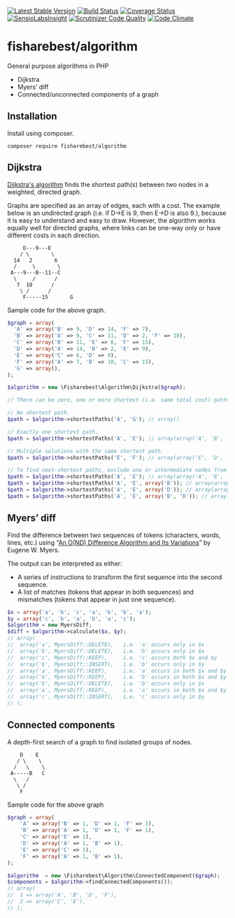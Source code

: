 [![Latest Stable Version](https://poser.pugx.org/fisharebest/algorithm/v/stable.svg)](https://packagist.org/packages/fisharebest/algorithm)
[![Build Status](https://travis-ci.org/fisharebest/algorithm.svg)](https://travis-ci.org/fisharebest/algorithm)
[![Coverage Status](https://coveralls.io/repos/fisharebest/algorithm/badge.svg?branch=master)](https://coveralls.io/r/fisharebest/algorithm?branch=master)
[![SensioLabsInsight](https://insight.sensiolabs.com/projects/4997a2c6-fb22-433e-92c5-ae7285f1a5a0/mini.png)](https://insight.sensiolabs.com/projects/4997a2c6-fb22-433e-92c5-ae7285f1a5a0)
[![Scrutinizer Code Quality](https://scrutinizer-ci.com/g/fisharebest/algorithm/badges/quality-score.png?b=master)](https://scrutinizer-ci.com/g/fisharebest/algorithm/?branch=master)
[![Code Climate](https://codeclimate.com/github/fisharebest/algorithm/badges/gpa.svg)](https://codeclimate.com/github/fisharebest/algorithm)

# fisharebest/algorithm

General purpose algorithms in PHP

* Dijkstra
* Myers’ diff
* Connected/unconnected components of a graph

## Installation

Install using composer.

```
composer require fisharebest/algorithm
```


## Dijkstra

[Dijkstra's algorithm](https://en.wikipedia.org/wiki/Dijkstra%27s_algorithm) finds the
shortest path(s) between two nodes in a weighted, directed graph.

Graphs are specified as an array of edges, each with a cost.  The example below is
an undirected graph (i.e. if D→E is 9, then E→D is also 9.), because it is easy to
understand and easy to draw.  However, the algorithm works equally well for directed
graphs, where links can be one-way only or have different costs in each direction.
```
     D---9---E
    / \       \
  14   2       6
  /     \       \
 A---9---B--11--C
  \     /      /
   7  10      /
    \ /      /
     F-----15       G
```

Sample code for the above graph.

``` php
$graph = array(
  'A' => array('B' => 9, 'D' => 14, 'F' => 7),
  'B' => array('A' => 9, 'C' => 11, 'D' => 2, 'F' => 10),
  'C' => array('B' => 11, 'E' => 6, 'F' => 15),
  'D' => array('A' => 14, 'B' => 2, 'E' => 9),
  'E' => array('C' => 6, 'D' => 9),
  'F' => array('A' => 7, 'B' => 10, 'C' => 15),
  'G' => array(),
);

$algorithm = new \Fisharebest\Algorithm\Dijkstra($graph);

// There can be zero, one or more shortest (i.e. same total cost) paths.

// No shortest path.
$path = $algorithm->shortestPaths('A', 'G'); // array()

// Exactly one shortest path.
$path = $algorithm->shortestPaths('A', 'E'); // array(array('A', 'B', 'D', 'E'))

// Multiple solutions with the same shortest path.
$path = $algorithm->shortestPaths('E', 'F'); // array(array('E', 'D', 'B', 'F'), array('E', 'C', 'F'))

// To find next-shortest paths, exclude one or intermediate nodes from the shortest path.
$path = $algorithm->shortestPaths('A', 'E'); // array(array('A', 'B', 'D', 'E'))
$path = $algorithm->shortestPaths('A', 'E', array('B')); // array(array('A', 'B', 'D', 'E'))
$path = $algorithm->shortestPaths('A', 'E', array('D')); // array(array('A', 'B', 'C', 'E'))
$path = $algorithm->shortestPaths('A', 'E', array('B', 'D')); // array(array('A', 'F', 'C', 'E'))
```

## Myers’ diff

Find the difference between two sequences of tokens (characters, words, lines, etc.) using
“[An O(ND) Difference Algorithm and Its Variations](http://citeseerx.ist.psu.edu/viewdoc/summary?doi=10.1.1.4.6927)”
by Eugene W. Myers.

The output can be interpreted as either:

* A series of instructions to transform the first sequence into the second sequence.
* A list of matches (tokens that appear in both sequences) and mismatches (tokens that appear in
just one sequence).

``` php
$x = array('a', 'b', 'c', 'a', 'b', 'b', 'a');
$y = array('c', 'b', 'a', 'b', 'a', 'c');
$algorithm = new MyersDiff;
$diff = $algorithm->calculate($x, $y);
// array(
//  array('a', MyersDiff::DELETE),   i.e. 'a' occurs only in $x
//  array('b', MyersDiff::DELETE),   i.e. 'b' occurs only in $x
//  array('c', MyersDiff::KEEP),     i.e. 'c' occurs both $x and $y
//  array('b', MyersDiff::INSERT),   i.e. 'b' occurs only in $y
//  array('a', MyersDiff::KEEP),     i.e. 'a' occurs in both $x and $y
//  array('b', MyersDiff::KEEP),     i.e. 'b' occurs in both $x and $y
//  array('b', MyersDiff::DELETE),   i.e. 'b' occurs only in $x
//  array('a', MyersDiff::KEEP),     i.e. 'a' occurs in both $x and $y
//  array('c', MyersDiff::INSERT),   i.e. 'c' occurs only in $y
// );
```
## Connected components

A depth-first search of a graph to find isolated groups of nodes.

```
    D    E
   / \    \
  /   \    \
 A-----B   C
  \   /
   \ /
    F
```

Sample code for the above graph

```php
$graph = array(
	'A' => array('B' => 1, 'D' => 1, 'F' => 1),
	'B' => array('A' => 1, 'D' => 1, 'F' => 1),
	'C' => array('E' => 1),
	'D' => array('A' => 1, 'B' => 1),
	'E' => array('C' => 1),
	'F' => array('A' => 1, 'B' => 1),
);

$algorithm  = new \Fisharebest\Algorithm\ConnectedComponent($graph);
$components = $algorithm->findConnectedComponents());
// array(
//  1 => array('A', 'B', 'D', 'F'),
//  2 => array('C', 'E'),
// );
```
